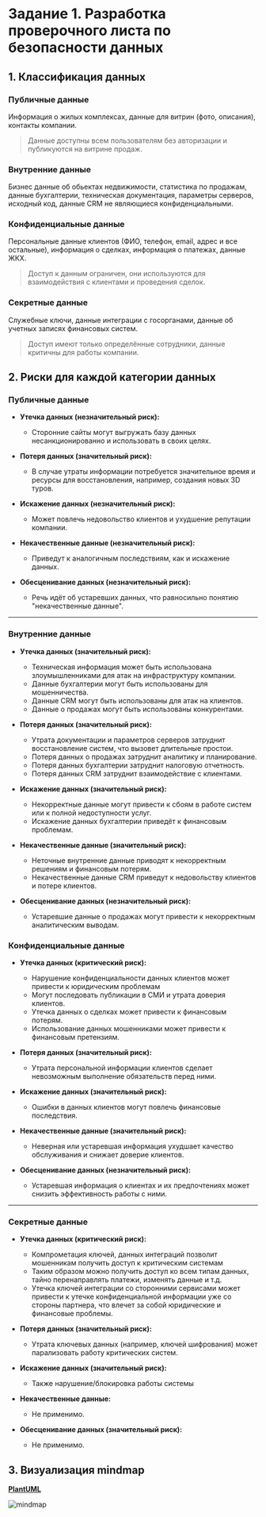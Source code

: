 # Задание 1. Разработка проверочного листа по безопасности данных

## 1. Классификация данных

### Публичные данные

Информация о жилых комплексах, данные для витрин (фото, описания), контакты компании.
> Данные доступны всем пользователям без авторизации и публикуются на витрине продаж.

### Внутренние данные

Бизнес данные об обьектах недвижимости, статистика по продажам, данные бухгалтерии,
техническая документация, параметры серверов, исходный код, данные CRM не являющиеся конфиденциальными.

### Конфиденциальные данные

Персональные данные клиентов (ФИО, телефон, email, адрес и все остальные), информация о сделках,
информация о платежах, данные ЖКХ.
> Доступ к данным ограничен, они используются для взаимодействия с клиентами и проведения сделок.

### Секретные данные

Cлужебные ключи, данные интеграции с госорганами, данные об учетных записях финансовых систем.
> Доступ имеют только определённые сотрудники, данные критичны для работы компании.

## 2. Риски для каждой категории данных

### Публичные данные

- **Утечка данных (незначительный риск):**
  - Сторонние сайты могут выгружать базу данных несанкционированно и использовать в своих целях.

- **Потеря данных (значительный риск):**
  - В случае утраты информации потребуется значительное время и ресурсы для восстановления, например, создания новых 3D туров.

- **Искажение данных (незначительный риск):**
  - Может повлечь недовольство клиентов и ухудшение репутации компании.

- **Некачественные данные (незначительный риск):**
  - Приведут к аналогичным последствиям, как и искажение данных.

- **Обесценивание данных (незначительный риск):**
  - Речь идёт об устаревших данных, что равносильно понятию "некачественные данные".

---

### Внутренние данные

- **Утечка данных (значительный риск):**
  - Техническая информация может быть использована злоумышленниками для атак на инфраструктуру компании.
  - Данные бухгалтерии могут быть использованы для мошенничества.
  - Данные CRM могут быть использованы для атак на клиентов.
  - Данные о продажах могут быть использованы конкурентами.

- **Потеря данных (значительный риск):**
  - Утрата документации и параметров серверов затруднит восстановление систем, что вызовет длительные простои.
  - Потеря данных о продажах затруднит аналитику и планирование.
  - Потеря данных бухгалтерии затруднит налоговую отчетность.
  - Потеря данных CRM затруднит взаимодействие с клиентами.

- **Искажение данных (значительный риск):**
  - Некорректные данные могут привести к сбоям в работе систем или к полной недоступности услуг.
  - Искажение данных бухгалтерии приведёт к финансовым проблемам.
  
- **Некачественные данные (значительный риск):**
  - Неточные внутренние данные приводят к некорректным решениям и финансовым потерям.
  - Некачественные данные CRM приведут к недовольству клиентов и потере клиентов.

- **Обесценивание данных (незначительный риск):**
  - Устаревшие данные о продажах могут привести к некорректным аналитическим выводам.


### Конфиденциальные данные

- **Утечка данных (критический риск):**
  - Нарушение конфиденциальности данных клиентов может привести к юридическим проблемам
  - Могут последовать публикации в СМИ и утрата доверия клиентов.
  - Утечка данных о сделках может привести к финансовым потерям.
  - Использование данных мошенниками может привести к финансовым претензиям.

- **Потеря данных (значительный риск):**
  - Утрата персональной информации клиентов сделает невозможным выполнение обязательств перед ними.

- **Искажение данных (значительный риск):**
  - Ошибки в данных клиентов могут повлечь финансовые последствия.

- **Некачественные данные (значительный риск):**
  - Неверная или устаревшая информация ухудшает качество обслуживания и снижает доверие клиентов.

- **Обесценивание данных (незначительный риск):**
  - Устаревшая информация о клиентах и их предпочтениях может снизить эффективность работы с ними.

 
---

### Секретные данные

- **Утечка данных (критический риск):**
  - Компрометация ключей, данных интеграций позволит мошенникам получить доступ к критическим системам
  - Таким образом можно получить доступ ко всем типам данных,
  тайно перенаправлять платежи, изменять данные и т.д.
  - Утечка ключей интеграции со сторонними сервисами может привести к утечке конфиденциальной информации
  уже со стороны партнера, что влечет за собой юридические и финансовые проблемы.

- **Потеря данных (значительный риск):**
  - Утрата ключевых данных (например, ключей шифрования) может парализовать работу критических систем.

- **Искажение данных (значительный риск):**
  - Также нарушение/блокировка работы системы

- **Некачественные данные:**
  - Не применимо.

- **Обесценивание данных (значительный риск):**
  - Не применимо.

## 3. Визуализация  mindmap

**[PlantUML](https://www.plantuml.com/plantuml/uml/nLTBJXj14DrpYbuZ9vliia9Ajjda1aXaaGKeIZW0zW2910653GZb8v8BZ3zZD_PuV8LNLyX9yfvAezO49hBC9n8BkwlwrQlNzRhDneVTpVUxssztjhOttwsj1tn1WGagB91R5tDKrhMU7GUCaFFht8xiO6sTYJyHiR2ZlmAA_B0CVSmGxQEMKQGSVb4EatvP3mKJfiXlG2Z-JJouc3CdAXSpErOAheFjSQcBwVCWSgZulT9-H1HS8jYrzKIjvFhGCki53BXpQ7kaDaRk7VMPEB6iKJxmGq48BKpja8X2Zgg0WQUXUYgIQXILc17rzDOUpfVWZncHnqALJWFfhQO4ff8C5zvO9mWD2sr6gQeTRQymyTBA2Rv97CApbu5jPiwyPdoXiimUrwXtq5vASNSbqaeGRNqEh30JDdVq52RFp0we_CW-rNM5Kx2PJArAPqHnhAjFeTg5GsfFso0jppPN2gJsq2TJJ6DJ3pjfw54p-eu-nENGipG8TrRFCZzcwO01XMd2kK8v1cv1n1f4ihVfKvAm69nXBc45xRPOpO9BZAy03bJ1sGXANeZCt8TyMVhfscc7VjCOOAXJSDlu-elNhnZKN5SGYp7YmnXCQY5owPy-GrcpKPons4d34uMWBbiDjJhFlcgHcbPpVLColRClEOLfNJStYbgkFaIxjADLlNE-bCibmwrtUVXzUDP6qFaBwB_QwERPEP-0IrHC4VcH26bCbUT5LdFCfOWn9zaXDjcUw3D6ZOIRfza9RbyzL5w9iYR3O54_i28YtZutkC9NNDoVTtIKEaTMcgVn9ayxnGIvzgLxdwnKJ4z2ym78KP9UmsiiQLtH4YojIBHI9lLBxBwjrJwVNSp4rnkGjWzdeyOBc9GK1IwFanjqm5nLIcgyEG6FwQVM-poHp7L11Fji-yoXRjOJb_JJqUs6AyK4o_Y36OmB5KgudqhLglagDBCJxSDrH-1EByE28VxTWbogoQWq-LAJV8_cMaXalvWmgLcckr-_NnLvec2w3xZSwEIntg6an5tU6-M7z1DMJENyLGQw7MlZpSvM_G_D7m00)**

![mindmap](https://www.plantuml.com/plantuml/png/nLTDJXjD4DrpYbuZVzyckwoGacqskG4IMMG1YX8E01v38fc0mWQ4ygCa5nWRZzsOySmLNbqX9qczgenQ4t1aJO18B6QwQrwzUbslscoysTrylRlzScThU_FLsdh01nIOeKADNFQnG2NxqfUZW0boVLt8K0xMrZNm6o9g6VwsmPqlac64QqHvosKKAKPVD8P1twMFGWFco6z0SF-JyLWWrvZ8M5pBaI5S1Tb3L7Bpnu7aKEbxnUyHKUWISbn9dzHANR-KJFe1OndguvvIcoBtYaOQE9EibJxeGs4G2ypb4D6GesKOUnYg_qcIXQ8YCqKzkRM6inNugquLfaIbJcFgpQ88nfIwNNXXlK0qrFmO9RFs-7c5cQNsulqZA-JHqw1bPiwyONpEj1ezRL2xQszAOM8aAmQGDfy3vZnyPf0-jvLd9WUIOIBlchp4AL1Bnb9DvqYEJVQvvIuSajyiQwJLsUOCCRKllJF9DBRraEEM7WsZpnWPbqEFOYFyjNgI-J6R3cCLfWtd2kKOkmKH6n3AlaoVqWW7d691OGdjjbZ1WjtQbm07pE1i24KlH8qSc2zBFrqvwQdVs0Quv2cuRNpzoVDdkic-hep55F5-36PgHLtweyzGDcnilqBifUQ9H62LImtLdUU8kPIQ7JpV6ApU6L1EOcgCcHj58zV8Q9SoxEgTivLSJXbkdUNXn-7fCeBEdq3_raOtpixv15nmj1lv2GdP4CgR9DqSSs74-aXsY6ssntp6f1LmypHxmUtBYyeoKTPa6DJD1KiYvErzWw_uYFExyuuTPStXZaLgR-Kf9vWPjoBDVMLb30jCsXT0ZbBfjRocAMMVj0WxjYkif4bzYDsvjPRr9sS3-Ne1rFR-R9Hkm9QIfA3Bq-G67h2kCYGLtkw0X_JJqdcUIEOS447Uoq06rCriDau_7OqkcvDxUmo-FuFfGeKIxgVISZLysPHopEzmrIEuqyjGwvR-tO9SiiZ8CFgIdNo7vgefiWycp1gMQVRpzojt_kDccWUwtAhaeUwXbXATxnl6X_GJbapf_8uDlGHhuyNErgz_Q7u2)
 